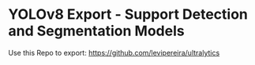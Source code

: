 # YOLOv8 Export - Support Detection and Segmentation Models

Use this Repo to export:
https://github.com/levipereira/ultralytics
